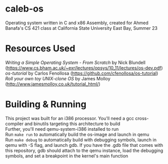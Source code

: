 # caleb-os

Operating system written in C and x86 Assembly, created for Ahmed Banafa's CS 421 class at California State University East Bay, Summer 23

# Resources Used
*Writing a Simple Operating System - From Scratch* by Nick Blundell (https://www.cs.bham.ac.uk/~exr/lectures/opsys/10_11/lectures/os-dev.pdf)  
*os-tutorial* by Carlos Fenollosa (https://github.com/cfenollosa/os-tutorial)  
*Roll your own toy UNIX-clone OS* by James Molloy (http://www.jamesmolloy.co.uk/tutorial_html/)  

# Building & Running
This project was built for an i386 processor. You'll need a gcc cross-compiler and binutils targeting this architecture to build  
Further, you'll need qemu-system-i386 installed to run  
Run `make run` to automatically build the os-image and launch in qemu  
Run `make debug` to automatically build with debugging symbols, launch in qemu with -S flag, and launch gdb. If you have the .gdb file that comes with this repository, gdb should attach to the qemu instance, load the debugging symbols, and set a breakpoint in the kernel's main function  